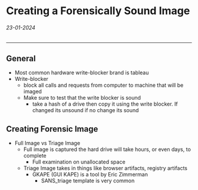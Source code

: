 # Creating a Forensically Sound Image
###### 23-01-2024
---
## General
- Most common hardware write-blocker brand is tableau
- Write-blocker
	- block all calls and requests from computer to machine that will be imaged
	- Make sure to test that the write blocker is sound
		- take a hash of a drive then copy it using the write blocker. If changed its unsound if no change its sound
## Creating Forensic Image
- Full Image vs Triage Image
	- Full image is captured the hard drive will take hours, or even days, to complete
		- Full examination on unallocated space
	- Triage Image takes in things like browser artifacts, registry artifacts
		- GKAPE (GUI KAPE) is a tool by Eric Zimmerman
			- SANS_triage template is very common
